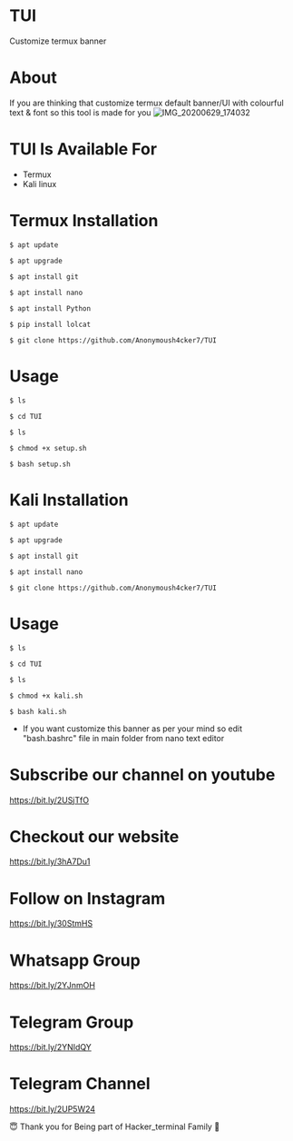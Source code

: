 # TUI
Customize termux banner
# About
If you are thinking that customize termux default banner/UI with colourful text & font so this tool is made for you
![IMG_20200629_174032](https://user-images.githubusercontent.com/65849213/86003619-b4563800-ba2f-11ea-98df-37b3be0d7f0d.jpg)

# TUI Is Available For
* Termux
* Kali linux

# Termux Installation
```
$ apt update
```
```
$ apt upgrade
```
```
$ apt install git
```
```
$ apt install nano
```
```
$ apt install Python
```
```
$ pip install lolcat
```
```
$ git clone https://github.com/Anonymoush4cker7/TUI
```

# Usage
```
$ ls
```
```
$ cd TUI
```
```
$ ls
```
```
$ chmod +x setup.sh
```
```
$ bash setup.sh
```

# Kali Installation
```
$ apt update
```
```
$ apt upgrade
```
```
$ apt install git
```
```
$ apt install nano
```
```
$ git clone https://github.com/Anonymoush4cker7/TUI
```

# Usage
```
$ ls
```
```
$ cd TUI
```
```
$ ls
```
```
$ chmod +x kali.sh
```
```
$ bash kali.sh
```

* If you want customize this banner as per your mind so edit "bash.bashrc" file in main folder from nano text editor 
# Subscribe our channel on youtube
https://bit.ly/2USjTfO

# Checkout our website
https://bit.ly/3hA7Du1

# Follow on Instagram
https://bit.ly/30StmHS

# Whatsapp Group
https://bit.ly/2YJnmOH

# Telegram Group
https://bit.ly/2YNIdQY

# Telegram Channel
https://bit.ly/2UP5W24

😇 Thank you for Being part of Hacker_terminal Family 🙏

